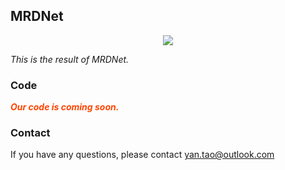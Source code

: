 ## MRDNet

<p align="center">
  <img src="https://github.com/YT3DVision/MRDNet/figure/result.png">
</p>

*This is the result of MRDNet.* 



### Code

***<font color="#FF4500">Our code is coming soon.</font>***



### Contact

If you have any questions, please contact yan.tao@outlook.com
